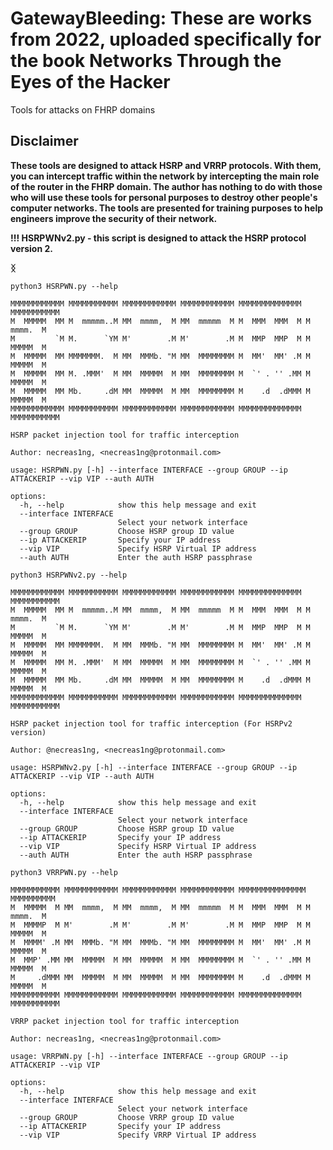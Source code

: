 # GatewayBleeding: These are works from 2022, uploaded specifically for the book Networks Through the Eyes of the Hacker

Tools for attacks on FHRP domains

## Disclaimer
**These tools are designed to attack HSRP and VRRP protocols. With them, you can intercept traffic within the network by intercepting the main role of the router in the FHRP domain. 
The author has nothing to do with those who will use these tools for personal purposes to destroy other people's computer networks. The tools are presented for training purposes to help engineers improve the security of their network.**

**!!! HSRPWNv2.py - this script is designed to attack the HSRP protocol version 2.**

**ᛝ**

```
python3 HSRPWN.py --help

MMMMMMMMMMMМ МММММММММMM MMMMMMMMMMMМ MMMMMMMMMMMМ MMMMMMMMMMMМММ MММММММММММ 
M  MMMMM  MM M  mmmmm..M MM  mmmm,  M MM  mmmmm  M M  MMM  MMM  M M  mmmm.  M 
M         `M M.      `YM M'        .M M'        .M M  MMP  MMP  M M  MMMMM  M 
M  MMMMM  MM MMMMMMM.  M MM  MMMb. "M MM  MMMMMMMM M  MM'  MM' .M M  MMMMM  M 
M  MMMMM  MM M. .MMM'  M MM  MMMMM  M MM  MMMMMMMM M  `' . '' .MM M  MMMMM  M 
M  MMMMM  MM Mb.     .dM MM  MMMMM  M MM  MMMMMMMM M    .d  .dMMM M  MMMMM  M 
MMMMMMMMMMMM MMMMMMMMMMM MMMMMMMMMMMM MMMMMMMMMMMM MMMMMMMMMMMMMM MMMMMMMMMMM
    
HSRP packet injection tool for traffic interception

Author: necreas1ng, <necreas1ng@protonmail.com>

usage: HSRPWN.py [-h] --interface INTERFACE --group GROUP --ip ATTACKERIP --vip VIP --auth AUTH

options:
  -h, --help            show this help message and exit
  --interface INTERFACE
                        Select your network interface
  --group GROUP         Choose HSRP group ID value
  --ip ATTACKERIP       Specify your IP address
  --vip VIP             Specify HSRP Virtual IP address
  --auth AUTH           Enter the auth HSRP passphrase

```

```
python3 HSRPWNv2.py --help

MMMMMMMMMMMМ МММММММММMM MMMMMMMMMMMМ MMMMMMMMMMMМ MMMMMMMMMMMМММ MММММММММММ 
M  MMMMM  MM M  mmmmm..M MM  mmmm,  M MM  mmmmm  M M  MMM  MMM  M M  mmmm.  M 
M         `M M.      `YM M'        .M M'        .M M  MMP  MMP  M M  MMMMM  M 
M  MMMMM  MM MMMMMMM.  M MM  MMMb. "M MM  MMMMMMMM M  MM'  MM' .M M  MMMMM  M 
M  MMMMM  MM M. .MMM'  M MM  MMMMM  M MM  MMMMMMMM M  `' . '' .MM M  MMMMM  M 
M  MMMMM  MM Mb.     .dM MM  MMMMM  M MM  MMMMMMMM M    .d  .dMMM M  MMMMM  M 
MMMMMMMMMMMM MMMMMMMMMMM MMMMMMMMMMMM MMMMMMMMMMMM MMMMMMMMMMMMMM MMMMMMMMMMM
    
HSRP packet injection tool for traffic interception (For HSRPv2 version)

Author: @necreas1ng, <necreas1ng@protonmail.com>

usage: HSRPWNv2.py [-h] --interface INTERFACE --group GROUP --ip ATTACKERIP --vip VIP --auth AUTH

options:
  -h, --help            show this help message and exit
  --interface INTERFACE
                        Select your network interface
  --group GROUP         Choose HSRP group ID value
  --ip ATTACKERIP       Specify your IP address
  --vip VIP             Specify HSRP Virtual IP address
  --auth AUTH           Enter the auth HSRP passphrase
```

```
python3 VRRPWN.py --help

МММММММММММ ММММММММММММ ММММММММММММ ММММММММММММ МММММММММММММММ ММММММММММ
M  MMMMM  M MM  mmmm,  M MM  mmmm,  M MM  mmmmm  M M  MMM  MMM  M M  mmmm.  M 
M  MMMMP  M M'        .M M'        .M M'        .M M  MMP  MMP  M M  MMMMM  M 
M  MMMM' .M MM  MMMb. "M MM  MMMb. "M MM  MMMMMMMM M  MM'  MM' .M M  MMMMM  M 
M  MMP' .MM MM  MMMMM  M MM  MMMMM  M MM  MMMMMMMM M  `' . '' .MM M  MMMMM  M 
M     .dMMM MM  MMMMM  M MM  MMMMM  M MM  MMMMMMMM M    .d  .dMMM M  MMMMM  M 
MMMMMMMMMMM MMMMMMMMMMMM MMMMMMMMMMMM MMMMMMMMMMMM MMMMMMMMMMMMMM MMMMMMMMMMM  
    
VRRP packet injection tool for traffic interception

Author: necreas1ng, <necreas1ng@protonmail.com>

usage: VRRPWN.py [-h] --interface INTERFACE --group GROUP --ip ATTACKERIP --vip VIP

options:
  -h, --help            show this help message and exit
  --interface INTERFACE
                        Select your network interface
  --group GROUP         Choose VRRP group ID value
  --ip ATTACKERIP       Specify your IP address
  --vip VIP             Specify VRRP Virtual IP address
  ```
